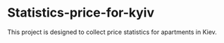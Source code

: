 # Statistics-price-for-kyiv
This project is designed to collect price statistics for apartments in Kiev.

